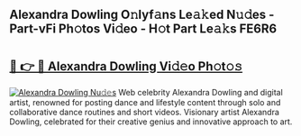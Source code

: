 ## Alexandra Dowling O𝚗lyf𝚊ns Le𝚊𝚔ed N𝚞𝚍es - Part-vFi Ph𝚘tos Vi𝚍eo - H𝚘t Part Le𝚊𝚔s FE6R6

# <h2><a href="http://hf29yu5.feru.top/?c=Alexandra+Dowling">🔗 👉 🔴 Alexandra Dowling Vi𝚍𝚎o Ph𝚘t𝚘𝚜</a></h2>

[![Alexandra Dowling Nu𝚍𝚎s](https://i.imgur.com/0TWrTi3.gif)](http://hf29yu5.feru.top/?c=Alexandra+Dowling)
Web celebrity Alexandra Dowling and digital artist, renowned for posting dance and lifestyle content through solo and collaborative dance routines and short videos. Visionary artist Alexandra Dowling, celebrated for their creative genius and innovative approach to art. 
